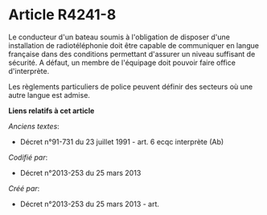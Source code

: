# Article R4241-8

Le conducteur d'un bateau soumis à l'obligation de disposer d'une installation de radiotéléphonie doit être capable de
communiquer en langue française dans des conditions permettant d'assurer un niveau suffisant de sécurité. A défaut, un membre
de l'équipage doit pouvoir faire office d'interprète.

Les règlements particuliers de police peuvent définir des secteurs où une autre langue est admise.

**Liens relatifs à cet article**

_Anciens textes_:

  - Décret n°91-731 du 23 juillet 1991 - art. 6 ecqc interprète (Ab)

_Codifié par_:

  - Décret n°2013-253 du 25 mars 2013

_Créé par_:

  - Décret n°2013-253 du 25 mars 2013 - art.
